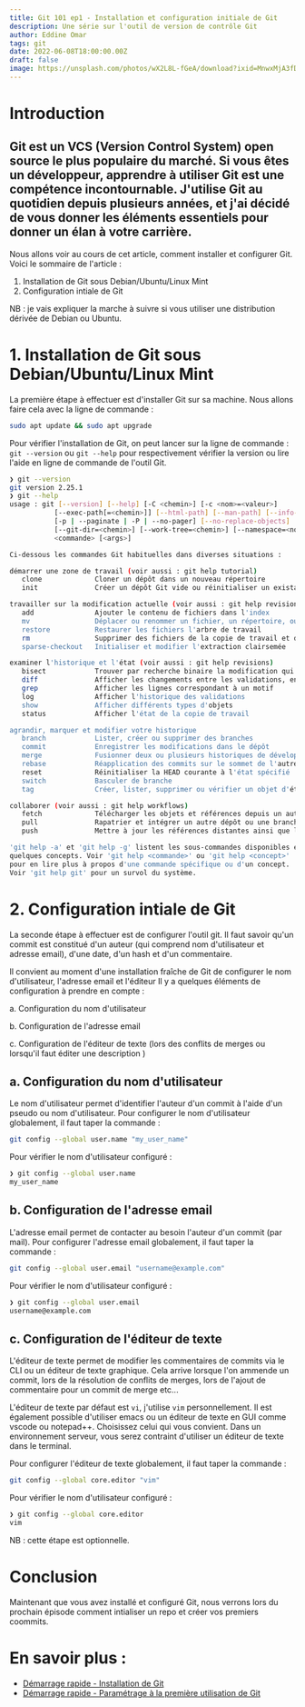 ```yaml
---
title: Git 101 ep1 - Installation et configuration initiale de Git
description: Une série sur l'outil de version de contrôle Git
author: Eddine Omar
tags: git
date: 2022-06-08T18:00:00.00Z
draft: false
image: https://unsplash.com/photos/wX2L8L-fGeA/download?ixid=MnwxMjA3fDB8MXxhbGx8fHx8fHx8fHwxNjU5NzE1Nzc0&force=true&w=640
---
```

# Introduction
Git est un VCS (Version Control System) open source le plus populaire du marché. Si vous êtes un développeur, apprendre à utiliser Git est une compétence incontournable. J'utilise Git au quotidien depuis plusieurs années, et j'ai décidé de vous donner les éléments essentiels pour donner un élan à votre carrière.
 -

Nous allons voir au cours de cet article, comment installer et configurer Git.
Voici le sommaire de l'article :
1. Installation de Git sous Debian/Ubuntu/Linux Mint
2. Configuration intiale de Git

NB : je vais expliquer la marche à suivre si vous utiliser une distribution dérivée de Debian ou Ubuntu.

# 1. Installation de Git sous Debian/Ubuntu/Linux Mint
La première étape à effectuer est d'installer Git sur sa machine. Nous allons faire cela avec la ligne de commande :
```bash
sudo apt update && sudo apt upgrade
```

Pour vérifier l'installation de Git, on peut lancer sur la ligne de commande :
`git --version` ou `git --help` pour respectivement vérifier la version ou lire l'aide en ligne de commande de l'outil Git.

```bash
❯ git --version
git version 2.25.1
❯ git --help
usage : git [--version] [--help] [-C <chemin>] [-c <nom>=<valeur>]
           [--exec-path[=<chemin>]] [--html-path] [--man-path] [--info-path]
           [-p | --paginate | -P | --no-pager] [--no-replace-objects] [--bare]
           [--git-dir=<chemin>] [--work-tree=<chemin>] [--namespace=<nom>]
           <commande> [<args>]

Ci-dessous les commandes Git habituelles dans diverses situations :

démarrer une zone de travail (voir aussi : git help tutorial)
   clone             Cloner un dépôt dans un nouveau répertoire
   init              Créer un dépôt Git vide ou réinitialiser un existant

travailler sur la modification actuelle (voir aussi : git help revisions)
   add               Ajouter le contenu de fichiers dans l'index
   mv                Déplacer ou renommer un fichier, un répertoire, ou un lien symbolique
   restore           Restaurer les fichiers l'arbre de travail
   rm                Supprimer des fichiers de la copie de travail et de l'index
   sparse-checkout   Initialiser et modifier l'extraction clairsemée

examiner l'historique et l'état (voir aussi : git help revisions)
   bisect            Trouver par recherche binaire la modification qui a introduit un bogue
   diff              Afficher les changements entre les validations, entre validation et copie de travail, etc
   grep              Afficher les lignes correspondant à un motif
   log               Afficher l'historique des validations
   show              Afficher différents types d'objets
   status            Afficher l'état de la copie de travail

agrandir, marquer et modifier votre historique
   branch            Lister, créer ou supprimer des branches
   commit            Enregistrer les modifications dans le dépôt
   merge             Fusionner deux ou plusieurs historiques de développement ensemble
   rebase            Réapplication des commits sur le sommet de l'autre base
   reset             Réinitialiser la HEAD courante à l'état spécifié
   switch            Basculer de branche
   tag               Créer, lister, supprimer ou vérifier un objet d'étiquette signé avec GPG

collaborer (voir aussi : git help workflows)
   fetch             Télécharger les objets et références depuis un autre dépôt
   pull              Rapatrier et intégrer un autre dépôt ou une branche locale
   push              Mettre à jour les références distantes ainsi que les objets associés

'git help -a' et 'git help -g' listent les sous-commandes disponibles et
quelques concepts. Voir 'git help <commande>' ou 'git help <concept>'
pour en lire plus à propos d'une commande spécifique ou d'un concept.
Voir 'git help git' pour un survol du système.
```

# 2. Configuration intiale de Git
La seconde étape à effectuer est de configurer l'outil git. Il faut savoir qu'un commit est constitué d'un auteur (qui comprend nom d'utilisateur et adresse email), d'une date, d'un hash et d'un commentaire.

Il convient au moment d'une installation fraîche de Git de configurer le nom d'utilisateur, l'adresse email et l'éditeur 
Il y a quelques éléments de configuration à prendre en compte :

 a. Configuration du nom d'utilisateur

 b. Configuration de l'adresse email

 c. Configuration de l'éditeur de texte (lors des conflits de merges ou lorsqu'il faut éditer une description )

## a. Configuration du nom d'utilisateur
Le nom d'utilisateur permet d'identifier l'auteur d'un commit à l'aide d'un pseudo ou nom d'utilisateur.
Pour configurer le nom d'utilisateur globalement, il faut taper la commande :
```bash
git config --global user.name "my_user_name"
```

Pour vérifier le nom d'utilisateur configuré :
```bash
❯ git config --global user.name
my_user_name
```

## b. Configuration de l'adresse email
L'adresse email permet de contacter au besoin l'auteur d'un commit (par mail).
Pour configurer l'adresse email globalement, il faut taper la commande :
```bash
git config --global user.email "username@example.com"
```

Pour vérifier le nom d'utilisateur configuré :
```bash
❯ git config --global user.email
username@example.com
```

## c. Configuration de l'éditeur de texte
L'éditeur de texte permet de modifier les commentaires de commits via le CLI ou un éditeur de texte graphique. Cela arrive lorsque l'on ammende un commit, lors de la résolution de conflits de merges, lors de l'ajout de commentaire pour un commit de merge etc...

L'éditeur de texte par défaut est `vi`, j'utilise `vim` personnellement. Il est également possible d'utiliser emacs ou un éditeur de texte en GUI comme vscode ou notepad++. Choisissez celui qui vous convient. Dans un environnement serveur, vous serez contraint d'utiliser un éditeur de texte dans le terminal.

Pour configurer l'éditeur de texte globalement, il faut taper la commande :
```bash
git config --global core.editor "vim"
```

Pour vérifier le nom d'utilisateur configuré :
```bash
❯ git config --global core.editor
vim
```

NB : cette étape est optionnelle.

# Conclusion
Maintenant que vous avez installé et configuré Git, nous verrons lors du prochain épisode comment intialiser un repo et créer vos premiers coommits.

# En savoir plus :
 - [Démarrage rapide - Installation de Git](https://git-scm.com/book/fr/v2/D%C3%A9marrage-rapide-Installation-de-Git)
 - [Démarrage rapide - Paramétrage à la première utilisation de Git](https://git-scm.com/book/fr/v2/D%C3%A9marrage-rapide-Param%C3%A9trage-%C3%A0-la-premi%C3%A8re-utilisation-de-Git)